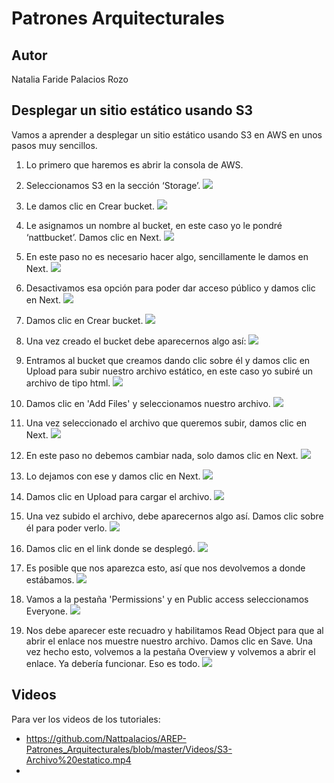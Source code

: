 # Patrones Arquitecturales

## Autor

Natalia Faride Palacios Rozo

## Desplegar un sitio estático usando S3

Vamos a aprender a desplegar un sitio estático usando S3 en AWS en unos pasos muy sencillos.

1. Lo primero que haremos es abrir la consola de AWS.
2. Seleccionamos S3 en la sección ‘Storage’.
![](https://raw.githubusercontent.com/Nattpalacios/AREP-Patrones_Arquitecturales/master/ImagenesPuntoUno/1.png)

3. Le damos clic en Crear bucket.
![](https://raw.githubusercontent.com/Nattpalacios/AREP-Patrones_Arquitecturales/master/ImagenesPuntoUno/2.png)

4. Le asignamos un nombre al bucket, en este caso yo le pondré ‘nattbucket’. Damos clic en Next.
![](https://raw.githubusercontent.com/Nattpalacios/AREP-Patrones_Arquitecturales/master/ImagenesPuntoUno/3.png)

5. En este paso no es necesario hacer algo, sencillamente le damos en Next.
![](https://raw.githubusercontent.com/Nattpalacios/AREP-Patrones_Arquitecturales/master/ImagenesPuntoUno/4.png)

6. Desactivamos esa opción para poder dar acceso público y damos clic en Next.
![](https://raw.githubusercontent.com/Nattpalacios/AREP-Patrones_Arquitecturales/master/ImagenesPuntoUno/5.png)

7. Damos clic en Crear bucket.
![](https://raw.githubusercontent.com/Nattpalacios/AREP-Patrones_Arquitecturales/master/ImagenesPuntoUno/6.png)

8. Una vez creado el bucket debe aparecernos algo así:
![](https://raw.githubusercontent.com/Nattpalacios/AREP-Patrones_Arquitecturales/master/ImagenesPuntoUno/7.png)

9. Entramos al bucket que creamos dando clic sobre él y damos clic en Upload para subir nuestro archivo estático, en este caso yo subiré un archivo de tipo html.
![](https://raw.githubusercontent.com/Nattpalacios/AREP-Patrones_Arquitecturales/master/ImagenesPuntoUno/8.png)

10. Damos clic en 'Add Files' y seleccionamos nuestro archivo.
![](https://raw.githubusercontent.com/Nattpalacios/AREP-Patrones_Arquitecturales/master/ImagenesPuntoUno/9.png)

11. Una vez seleccionado el archivo que queremos subir, damos clic en Next.
![](https://raw.githubusercontent.com/Nattpalacios/AREP-Patrones_Arquitecturales/master/ImagenesPuntoUno/10.png)

12. En este paso no debemos cambiar nada, solo damos clic en Next.
![](https://raw.githubusercontent.com/Nattpalacios/AREP-Patrones_Arquitecturales/master/ImagenesPuntoUno/11.png)

13. Lo dejamos con ese y damos clic en Next.
![](https://raw.githubusercontent.com/Nattpalacios/AREP-Patrones_Arquitecturales/master/ImagenesPuntoUno/12.png)

14. Damos clic en Upload para cargar el archivo.
![](https://raw.githubusercontent.com/Nattpalacios/AREP-Patrones_Arquitecturales/master/ImagenesPuntoUno/13.png)

15. Una vez subido el archivo, debe aparecernos algo así. Damos clic sobre él para poder verlo.
![](https://raw.githubusercontent.com/Nattpalacios/AREP-Patrones_Arquitecturales/master/ImagenesPuntoUno/14.png)

16. Damos clic en el link donde se desplegó.
![](https://raw.githubusercontent.com/Nattpalacios/AREP-Patrones_Arquitecturales/master/ImagenesPuntoUno/15.png)

17. Es posible que nos aparezca esto, así que nos devolvemos a donde estábamos.
![](https://raw.githubusercontent.com/Nattpalacios/AREP-Patrones_Arquitecturales/master/ImagenesPuntoUno/16.png)

18. Vamos a la pestaña 'Permissions' y en Public access seleccionamos Everyone.
![](https://raw.githubusercontent.com/Nattpalacios/AREP-Patrones_Arquitecturales/master/ImagenesPuntoUno/17.png)

19. Nos debe aparecer este recuadro y habilitamos Read Object para que al abrir el enlace nos muestre nuestro archivo. Damos clic en Save. Una vez hecho esto, volvemos a la pestaña Overview y volvemos a abrir el enlace. Ya debería funcionar. Eso es todo.
![](https://raw.githubusercontent.com/Nattpalacios/AREP-Patrones_Arquitecturales/master/ImagenesPuntoUno/18.png)

## Videos

Para ver los videos de los tutoriales:
- https://github.com/Nattpalacios/AREP-Patrones_Arquitecturales/blob/master/Videos/S3-Archivo%20estatico.mp4
- 
